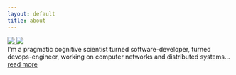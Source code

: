 ```yaml
---
layout: default
title: about
---
```


<div class="row">
  <div class="column">
  <a class='hover_image' href='#'>
      <img src='https://www.danjcook.com/assets/images/me_box.png'/>
      <img  src='https://www.danjcook.com/assets/images/me.png' class='hide'/>
  </a>
  </div>
  <div class="column">
    I'm a pragmatic cognitive scientist turned software-developer, turned devops-engineer, working on computer networks and distributed systems... <a href="{{ "/blog/2017/05/28/launch-blog.html" | relative_url }}">read more</a>
  </div>
</div>
